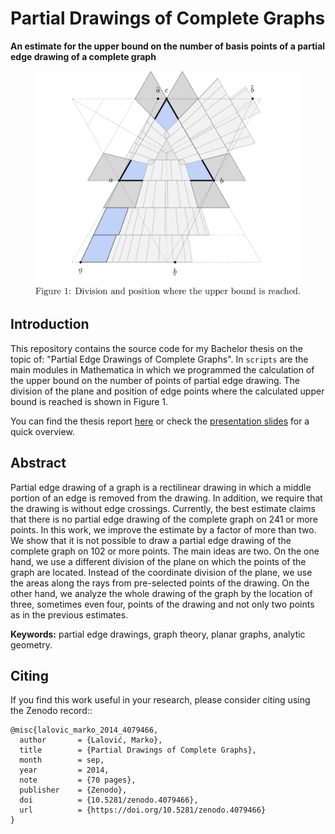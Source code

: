 # Partial Drawings of Complete Graphs

**An estimate for the upper bound on the number of basis points of a partial edge drawing of a complete graph**

<p align="center">
<figure class="image">
  <img src="figures/figure.png" alt="Upper bound position" width="600">
</figure>
</p>

## Introduction
This repository contains the source code for my Bachelor thesis on the topic of: "Partial Edge Drawings of Complete Graphs". In `scripts` are the main modules in Mathematica in which we programmed the calculation of the upper bound on the number of points of partial edge drawing. The division of the plane and position of edge points where the calculated upper bound is reached is shown in Figure 1.

You can find the thesis report [here](https://zenodo.org/record/4079466/files/PartialDrawings_BScThesis_2014.pdf?download=1) or check the [presentation slides](https://zenodo.org/record/4079483/files/PartialDrawings_SeminarSlides_2014.pdf?download=1) for a quick overview.

## Abstract
Partial edge drawing of a graph is a rectilinear drawing in which a middle portion of an edge is removed from the drawing. In addition, we require that the drawing is without edge crossings. Currently, the best estimate claims that there is no partial edge drawing of the complete graph on 241 or more points. In this work, we improve the estimate by a factor of more than two. We show that it is not possible to draw a partial edge drawing of the complete graph on 102 or more points. The main ideas are two. On the one hand, we use a different division of the plane on which the points of the graph are located. Instead of the coordinate division of the plane, we use the areas along the rays from pre-selected points of the drawing. On the other hand, we analyze the whole drawing of the graph by the location of three, sometimes even four, points of the drawing and not only two points as in the previous estimates.

**Keywords:** partial edge drawings, graph theory, planar graphs, analytic geometry.

## Citing
If you find this work useful in your research, please consider citing using the Zenodo record::
```
@misc{lalovic_marko_2014_4079466,
  author       = {Lalović, Marko},
  title        = {Partial Drawings of Complete Graphs},
  month        = sep,
  year         = 2014,
  note         = {70 pages},
  publisher    = {Zenodo},
  doi          = {10.5281/zenodo.4079466},
  url          = {https://doi.org/10.5281/zenodo.4079466}
}
```

